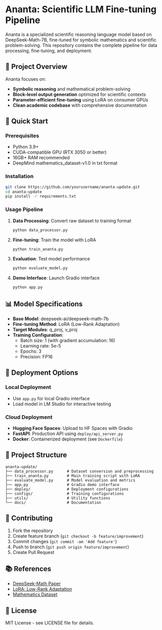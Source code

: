 # Ananta: Scientific LLM Fine-tuning Pipeline

Ananta is a specialized scientific reasoning language model based on DeepSeek-Math-7B, fine-tuned for symbolic mathematics and scientific problem-solving. This repository contains the complete pipeline for data processing, fine-tuning, and deployment.

## 🔬 Project Overview

Ananta focuses on:

- **Symbolic reasoning** and mathematical problem-solving
- **Block-level output generation** optimized for scientific contexts
- **Parameter-efficient fine-tuning** using LoRA on consumer GPUs
- **Clean academic codebase** with comprehensive documentation

## 🚀 Quick Start

### Prerequisites

- Python 3.9+
- CUDA-compatible GPU (RTX 3050 or better)
- 16GB+ RAM recommended
- DeepMind mathematics_dataset-v1.0 in txt format

### Installation

```bash
git clone https://github.com/yourusername/ananta-update.git
cd ananta-update
pip install -r requirements.txt
```

### Usage Pipeline

1. **Data Processing**: Convert raw dataset to training format

   ```bash
   python data_processor.py
   ```

2. **Fine-tuning**: Train the model with LoRA

   ```bash
   python train_ananta.py
   ```

3. **Evaluation**: Test model performance

   ```bash
   python evaluate_model.py
   ```

4. **Demo Interface**: Launch Gradio interface
   ```bash
   python app.py
   ```

## 📊 Model Specifications

- **Base Model**: deepseek-ai/deepseek-math-7b
- **Fine-tuning Method**: LoRA (Low-Rank Adaptation)
- **Target Modules**: q_proj, v_proj
- **Training Configuration**:
  - Batch size: 1 (with gradient accumulation: 16)
  - Learning rate: 5e-5
  - Epochs: 3
  - Precision: FP16

## 🔧 Deployment Options

### Local Deployment

- Use `app.py` for local Gradio interface
- Load model in LM Studio for interactive testing

### Cloud Deployment

- **Hugging Face Spaces**: Upload to HF Spaces with Gradio
- **FastAPI**: Production API using `deploy/api_server.py`
- **Docker**: Containerized deployment (see `Dockerfile`)

## 📁 Project Structure

```
ananta-update/
├── data_processor.py      # Dataset conversion and preprocessing
├── train_ananta.py        # Main training script with LoRA
├── evaluate_model.py      # Model evaluation and metrics
├── app.py                 # Gradio demo interface
├── deploy/                # Deployment configurations
├── configs/               # Training configurations
├── utils/                 # Utility functions
└── docs/                  # Documentation
```

## 🤝 Contributing

1. Fork the repository
2. Create feature branch (`git checkout -b feature/improvement`)
3. Commit changes (`git commit -am 'Add feature'`)
4. Push to branch (`git push origin feature/improvement`)
5. Create Pull Request

## 📚 References

- [DeepSeek-Math Paper](https://arxiv.org/abs/2402.03300)
- [LoRA: Low-Rank Adaptation](https://arxiv.org/abs/2106.09685)
- [Mathematics Dataset](https://github.com/deepmind/mathematics_dataset)

## 📄 License

MIT License - see LICENSE file for details.
